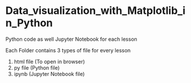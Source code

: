 # Data_visualization_with_Matplotlib_in_Python
 Python code as well Jupyter Notebook for each lesson
 
 Each Folder contains 3 types of file for every lesson
1) html file (To open in browser)
2) py file (Python file)
3) ipynb (Jupyter Notebook file)
